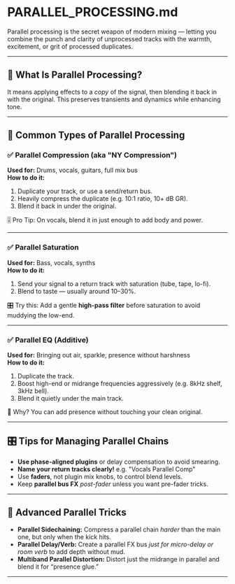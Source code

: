 # PARALLEL_PROCESSING.md

Parallel processing is the secret weapon of modern mixing — letting you combine the punch and clarity of unprocessed tracks with the warmth, excitement, or grit of processed duplicates.

---

## 🔁 What Is Parallel Processing?

It means applying effects to a *copy* of the signal, then blending it back in with the original. This preserves transients and dynamics while enhancing tone.

---

## 🧰 Common Types of Parallel Processing

### ✅ Parallel Compression (aka "NY Compression")

**Used for:** Drums, vocals, guitars, full mix bus  
**How to do it:**
1. Duplicate your track, or use a send/return bus.
2. Heavily compress the duplicate (e.g. 10:1 ratio, 10+ dB GR).
3. Blend it back in under the original.

🎚 Pro Tip: On vocals, blend it in just enough to add body and power.

---

### ✅ Parallel Saturation

**Used for:** Bass, vocals, synths  
**How to do it:**
1. Send your signal to a return track with saturation (tube, tape, lo-fi).
2. Blend to taste — usually around 10–30%.

🎛 Try this: Add a gentle **high-pass filter** before saturation to avoid muddying the low-end.

---

### ✅ Parallel EQ (Additive)

**Used for:** Bringing out air, sparkle, presence without harshness  
**How to do it:**
1. Duplicate the track.
2. Boost high-end or midrange frequencies aggressively (e.g. 8kHz shelf, 3kHz bell).
3. Blend it quietly under the main track.

🎯 Why? You can add presence without touching your clean original.

---

## 🎛 Tips for Managing Parallel Chains

- **Use phase-aligned plugins** or delay compensation to avoid smearing.
- **Name your return tracks clearly!** e.g. "Vocals Parallel Comp"
- Use **faders**, not plugin mix knobs, to control blend levels.
- Keep **parallel bus FX** *post-fader* unless you want pre-fader tricks.

---

## 🚀 Advanced Parallel Tricks

- **Parallel Sidechaining:** Compress a parallel chain *harder* than the main one, but only when the kick hits.
- **Parallel Delay/Verb:** Create a parallel FX bus *just for micro-delay or room verb* to add depth without mud.
- **Multiband Parallel Distortion:** Distort just the midrange in parallel and blend it for “presence glue.”

---
